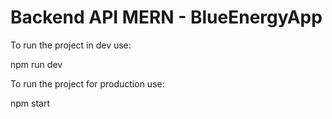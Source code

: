 # Backend API MERN - BlueEnergyApp

To run the project in dev use:

npm run dev

To run the project for production use:

npm start
